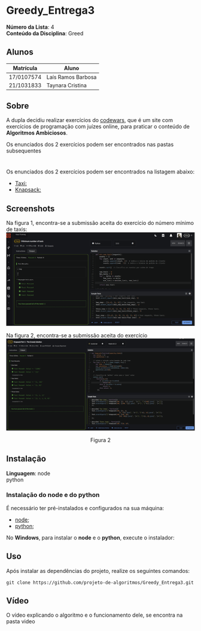 # Greedy_Entrega3

**Número da Lista**: 4 <br>
**Conteúdo da Disciplina**: Greed<br>

## Alunos
| Matrícula | Aluno |
| -- | -- |
| 17/0107574  | Laís Ramos Barbosa |
| 21/1031833  |  Taynara Cristina |

## Sobre 
A dupla decidiu realizar  exercícios do [codewars](https://www.codewars.com/), que é um site com exercícios de programação com juízes online, para praticar o conteúdo de **Algoritmos Ambiciosos**.

Os enunciados dos 2 exercícios podem ser encontrados nas pastas subsequentes

#
Os enunciados dos 2 exercícios podem ser encontrados na listagem abaixo:

- [Taxi:](https://www.codewars.com/kata/5e1b37bcc5772a0028c50c5d/train/python)
- [Knapsack:](https://www.codewars.com/kata/53ffbba24e9e1408ee0008fd)
## Screenshots

Na figura 1, encontra-se a submissão aceita do exercício do número mínimo de taxis:
<img src="taxi/Captura de tela de 2023-05-29 21-43-36.png">
<p align="center"></p>

Na figura 2, encontra-se a submissão aceita do exercício <br>
<img src="Knapsack Part 1 - The Greedy Solution/Captura de tela 2023-05-29 221122.png">
<p align="center">Figura 2 </p>



## Instalação 

**Linguagem**:  node<br>
python<br>



### Instalação do node e do python

É necessário ter pré-instalados e configurados na sua máquina:
- [node](https://nodejs.org/pt-br/download);
- [python](https://www.python.org/downloads/);

No **Windows**, para instalar o **node** e o **python**, execute o instalador:

    

## Uso 

Após instalar as dependências do projeto, realize os seguintes comandos: 

    git clone https://github.com/projeto-de-algoritmos/Greedy_Entrega3.git





## Vídeo

O vídeo explicando o algoritmo e o funcionamento dele, se encontra na pasta video

